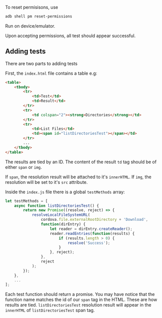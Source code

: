 To reset permisisons, use

```bash
adb shell pm reset-permissions
```

Run on device/emulator.

Upon accepting permissions, all test should appear successful.

## Adding tests

There are two parts to adding tests

First, the `index.html` file contains a table e.g:

```html
<table>
    <tbody>
        <tr>
            <td>Test</td>
            <td>Result</td>
        </tr>
        <tr>
            <td colspan="2"><strong>Directories</strong></td>
        </tr>
        <tr>
            <td>List Files</td>
            <td><span id="listDirectoriesTest"></span></td>
        </tr>
        ...
    </tbody>
</table>
```

The results are tied by an ID. The content of the result `td` tag should be of either `span` or `img`.

If `span`, the resolution result will be attached to it's `innerHTML`.
If `img`, the resolution will be set to it's `src` attribute.

Inside the `index.js` file there is a global `testMethods` array:

```javascript
let testMethods = [
    async function listDirectoriesTest() {
        return new Promise((resolve, reject) => {
            resolveLocalFileSystemURL(
                cordova.file.externalRootDirectory + 'Download',
                function(dirEntry) {
                    let reader = dirEntry.createReader();
                    reader.readEntries(function(results) {
                        if (results.length > 0) {
                            resolve('Success');
                        }
                    }, reject);
                },
                reject
            );
        });
    },
    ...
];
```
Each test function should return a promise. You may have notice that the function name matches the id of our `span` tag in the HTML. These are how results are tied. `listDirectoriesTest` resolution result will appear in the `innerHTML` of `listDirectoriesTest` span tag.
